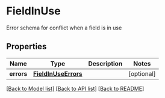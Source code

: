 # FieldInUse

Error schema for conflict when a field is in use
## Properties
Name | Type | Description | Notes
------------ | ------------- | ------------- | -------------
**errors** | [**FieldInUseErrors**](FieldInUseErrors.md) |  | [optional] 

[[Back to Model list]](../README.md#documentation-for-models) [[Back to API list]](../README.md#documentation-for-api-endpoints) [[Back to README]](../README.md)



